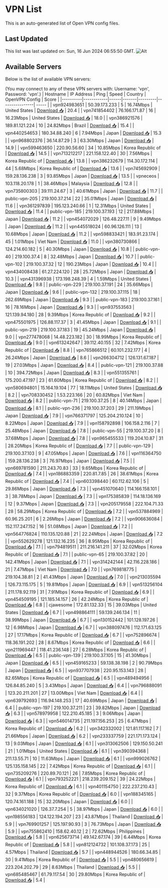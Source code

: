 # VPN List

This is an auto-generated list of Open VPN config files.

## Last Updated

This list was last updated on: Sun, 16 Jun 2024 06:55:50 GMT.
![Alt](https://repobeats.axiom.co/api/embed/186b98318ef1479477931607c1ad7d823f12451f.svg "Repobeats analytics image")

## Available Servers

Below is the list of available VPN servers:

(You may connect to any of these VPN servers with: Username: 'vpn', Password: 'vpn'.)
| Hostname | IP Address | Ping | Speed | Country | OpenVPN Config | Score |
|----------|------------|------|-------|---------|----------------| ----- |
| vpn924983651 | 50.39.173.233 | 5 | 16.74Mbps | United States | [Download 📥](./configs/server_0_US.ovpn) | 20.4 |
| vpn741854402 | 76.166.171.87 | 16 | 16.23Mbps | United States | [Download 📥](./configs/server_1_US.ovpn) | 18.0 |
| vpn386921576 | 189.81.121.224 | 10 | 24.82Mbps | Brazil | [Download 📥](./configs/server_2_BR.ovpn) | 15.4 |
| vpn440254653 | 180.34.88.240 | 6 | 7.94Mbps | Japan | [Download 📥](./configs/server_3_JP.ovpn) | 15.3 |
| vpn968802376 | 36.14.87.29 | 3 | 63.30Mbps | Japan | [Download 📥](./configs/server_4_JP.ovpn) | 14.9 |
| vpn599463650 | 220.90.56.60 | 34 | 10.85Mbps | Korea Republic of | [Download 📥](./configs/server_5_KR.ovpn) | 14.5 |
| vpn713212217 | 221.158.122.40 | 30 | 7.56Mbps | Korea Republic of | [Download 📥](./configs/server_6_KR.ovpn) | 13.8 |
| vpn386232679 | 114.30.172.114 | 44 | 5.68Mbps | Korea Republic of | [Download 📥](./configs/server_7_KR.ovpn) | 13.6 |
| vpn745692909 | 159.28.136.238 | 3 | 93.85Mbps | Japan | [Download 📥](./configs/server_8_JP.ovpn) | 13.5 |
| vpneceos | 103.118.20.178 | 1 | 38.46Mbps | Malaysia | [Download 📥](./configs/server_9_MY.ovpn) | 12.8 |
| vpn735800303 | 39.111.24.67 | 3 | 40.61Mbps | Japan | [Download 📥](./configs/server_10_JP.ovpn) | 11.7 |
| public-vpn-205 | 219.100.37.214 | 22 | 35.01Mbps | Japan | [Download 📥](./configs/server_11_JP.ovpn) | 11.6 |
| vpn361297839 | 195.123.240.66 | 1 | 12.31Mbps | United States | [Download 📥](./configs/server_12_US.ovpn) | 11.4 |
| public-vpn-185 | 219.100.37.193 | 12 | 217.88Mbps | Japan | [Download 📥](./configs/server_13_JP.ovpn) | 11.2 |
| vpn454072029 | 126.48.227.11 | 9 | 9.49Mbps | Japan | [Download 📥](./configs/server_14_JP.ovpn) | 11.2 |
| vpn445518024 | 60.96.126.111 | 13 | 10.68Mbps | Japan | [Download 📥](./configs/server_15_JP.ovpn) | 11.2 |
| vpn598833421 | 183.91.23.174 | 45 | 1.01Mbps | Viet Nam | [Download 📥](./configs/server_16_VN.ovpn) | 11.0 |
| vpn380730866 | 124.214.60.182 | 5 | 40.30Mbps | Japan | [Download 📥](./configs/server_17_JP.ovpn) | 10.8 |
| public-vpn-40 | 219.100.37.4 | 8 | 32.48Mbps | Japan | [Download 📥](./configs/server_18_JP.ovpn) | 10.7 |
| public-vpn-102 | 219.100.37.32 | 12 | 190.23Mbps | Japan | [Download 📥](./configs/server_19_JP.ovpn) | 10.4 |
| vpn434008438 | 61.27.224.120 | 28 | 25.72Mbps | Japan | [Download 📥](./configs/server_20_JP.ovpn) | 10.3 |
| vpn431396938 | 173.198.248.39 | 4 | 1.59Mbps | United States | [Download 📥](./configs/server_21_US.ovpn) | 9.8 |
| public-vpn-229 | 219.100.37.191 | 24 | 35.66Mbps | Japan | [Download 📥](./configs/server_22_JP.ovpn) | 9.6 |
| public-vpn-132 | 219.100.37.115 | 18 | 262.69Mbps | Japan | [Download 📥](./configs/server_23_JP.ovpn) | 9.3 |
| public-vpn-183 | 219.100.37.161 | 16 | 78.16Mbps | Japan | [Download 📥](./configs/server_24_JP.ovpn) | 9.3 |
| vpn937553563 | 121.139.94.180 | 28 | 9.39Mbps | Korea Republic of | [Download 📥](./configs/server_25_KR.ovpn) | 9.2 |
| vpn475501975 | 126.88.117.37 | 3 | 41.45Mbps | Japan | [Download 📥](./configs/server_26_JP.ovpn) | 9.1 |
| public-vpn-219 | 219.100.37.183 | 19 | 45.24Mbps | Japan | [Download 📥](./configs/server_27_JP.ovpn) | 9.0 |
| vpn277478068 | 14.48.223.182 | 30 | 18.99Mbps | Korea Republic of | [Download 📥](./configs/server_28_KR.ovpn) | 9.0 |
| vpn613242647 | 39.112.40.155 | 32 | 7.42Mbps | Korea Republic of | [Download 📥](./configs/server_29_KR.ovpn) | 8.8 |
| vpn765866512 | 60.101.232.177 | 4 | 26.24Mbps | Japan | [Download 📥](./configs/server_30_JP.ovpn) | 8.6 |
| vpn266304712 | 126.131.67.187 | 19 | 27.03Mbps | Japan | [Download 📥](./configs/server_31_JP.ovpn) | 8.4 |
| public-vpn-121 | 219.100.37.88 | 10 | 394.72Mbps | Japan | [Download 📥](./configs/server_32_JP.ovpn) | 8.3 |
| vpn551355761 | 175.200.47.197 | 23 | 61.60Mbps | Korea Republic of | [Download 📥](./configs/server_33_KR.ovpn) | 8.2 |
| vpn580694801 | 15.164.19.104 | 77 | 18.11Mbps | United States | [Download 📥](./configs/server_34_US.ovpn) | 8.2 |
| vpn708330452 | 1.53.223.166 | 20 | 60.82Mbps | Viet Nam | [Download 📥](./configs/server_35_VN.ovpn) | 8.2 |
| public-vpn-71 | 219.100.37.25 | 8 | 40.14Mbps | Japan | [Download 📥](./configs/server_36_JP.ovpn) | 8.1 |
| public-vpn-236 | 219.100.37.203 | 29 | 211.19Mbps | Japan | [Download 📥](./configs/server_37_JP.ovpn) | 7.9 |
| vpn766371797 | 125.204.210.124 | 10 | 8.22Mbps | Japan | [Download 📥](./configs/server_38_JP.ovpn) | 7.9 |
| vpn158792898 | 106.158.2.116 | 7 | 25.48Mbps | Japan | [Download 📥](./configs/server_39_JP.ovpn) | 7.8 |
| public-vpn-55 | 219.100.37.20 | 8 | 37.68Mbps | Japan | [Download 📥](./configs/server_40_JP.ovpn) | 7.8 |
| vpn965455533 | 119.204.10.87 | 31 | 28.20Mbps | Korea Republic of | [Download 📥](./configs/server_41_KR.ovpn) | 7.7 |
| public-vpn-129 | 219.100.37.103 | 9 | 47.05Mbps | Japan | [Download 📥](./configs/server_42_JP.ovpn) | 7.6 |
| vpn116364750 | 159.28.136.238 | 3 | 76.97Mbps | Japan | [Download 📥](./configs/server_43_JP.ovpn) | 7.5 |
| vpn669781590 | 211.243.70.83 | 33 | 9.65Mbps | Korea Republic of | [Download 📥](./configs/server_44_KR.ovpn) | 7.4 |
| vpn186883359 | 220.81.7.85 | 26 | 38.61Mbps | Korea Republic of | [Download 📥](./configs/server_45_KR.ovpn) | 7.4 |
| vpn603398440 | 60.112.62.106 | 5 | 29.86Mbps | Japan | [Download 📥](./configs/server_46_JP.ovpn) | 7.3 |
| vpn451070640 | 114.166.158.101 | 3 | 38.78Mbps | Japan | [Download 📥](./configs/server_47_JP.ovpn) | 7.3 |
| vpn175385839 | 114.18.136.169 | 12 | 9.37Mbps | Japan | [Download 📥](./configs/server_48_JP.ovpn) | 7.3 |
| vpn205179558 | 222.104.71.33 | 28 | 58.29Mbps | Korea Republic of | [Download 📥](./configs/server_49_KR.ovpn) | 7.2 |
| vpn537884969 | 60.96.25.201 | 6 | 2.26Mbps | Japan | [Download 📥](./configs/server_50_JP.ovpn) | 7.2 |
| vpn906636084 | 152.117.247.152 | 16 | 51.08Mbps | Japan | [Download 📥](./configs/server_51_JP.ovpn) | 7.2 |
| vpn564776824 | 110.135.120.88 | 21 | 22.24Mbps | Japan | [Download 📥](./configs/server_52_JP.ovpn) | 7.2 |
| vpn552629278 | 121.132.16.235 | 36 | 8.95Mbps | Korea Republic of | [Download 📥](./configs/server_53_KR.ovpn) | 7.1 |
| vpn794819511 | 211.216.141.211 | 37 | 32.02Mbps | Korea Republic of | [Download 📥](./configs/server_54_KR.ovpn) | 7.1 |
| public-vpn-65 | 219.100.37.82 | 20 | 142.41Mbps | Japan | [Download 📥](./configs/server_55_JP.ovpn) | 7.1 |
| vpn314242144 | 42.116.228.186 | 21 | 7.47Mbps | Viet Nam | [Download 📥](./configs/server_56_VN.ovpn) | 7.0 |
| vpn769818775 | 219.104.38.81 | 2 | 41.43Mbps | Japan | [Download 📥](./configs/server_57_JP.ovpn) | 7.0 |
| vpn213035594 | 126.73.115.175 | 5 | 19.81Mbps | Japan | [Download 📥](./configs/server_58_JP.ovpn) | 6.9 |
| vpn513256104 | 211.178.92.119 | 31 | 7.91Mbps | Korea Republic of | [Download 📥](./configs/server_59_KR.ovpn) | 6.9 |
| vpn454509195 | 121.185.14.157 | 26 | 42.24Mbps | Korea Republic of | [Download 📥](./configs/server_60_KR.ovpn) | 6.8 |
| cjawesome | 172.81.132.33 | 15 | 39.03Mbps | United States | [Download 📥](./configs/server_61_US.ovpn) | 6.7 |
| vpn498864111 | 59.139.246.134 | 11 | 38.99Mbps | Japan | [Download 📥](./configs/server_62_JP.ovpn) | 6.7 |
| vpn130152442 | 101.128.197.26 | 12 | 6.98Mbps | Japan | [Download 📥](./configs/server_63_JP.ovpn) | 6.7 |
| vpn388097476 | 112.171.63.125 | 27 | 17.17Mbps | Korea Republic of | [Download 📥](./configs/server_64_KR.ovpn) | 6.7 |
| vpn752896674 | 118.36.191.202 | 28 | 8.67Mbps | Korea Republic of | [Download 📥](./configs/server_65_KR.ovpn) | 6.6 |
| vpn211969447 | 118.41.236.148 | 27 | 6.28Mbps | Korea Republic of | [Download 📥](./configs/server_66_KR.ovpn) | 6.5 |
| public-vpn-139 | 219.100.37.105 | 15 | 41.30Mbps | Japan | [Download 📥](./configs/server_67_JP.ovpn) | 6.5 |
| vpn459165233 | 59.138.38.198 | 2 | 90.79Mbps | Japan | [Download 📥](./configs/server_68_JP.ovpn) | 6.5 |
| vpn937707938 | 220.95.153.143 | 28 | 82.65Mbps | Korea Republic of | [Download 📥](./configs/server_69_KR.ovpn) | 6.5 |
| vpn489494956 | 126.84.85.240 | 5 | 3.43Mbps | Japan | [Download 📥](./configs/server_70_JP.ovpn) | 6.4 |
| vpn796888091 | 123.20.211.201 | 27 | 13.00Mbps | Viet Nam | [Download 📥](./configs/server_71_VN.ovpn) | 6.4 |
| vpn639792693 | 116.94.148.253 | 17 | 40.69Mbps | Japan | [Download 📥](./configs/server_72_JP.ovpn) | 6.4 |
| public-vpn-197 | 219.100.37.211 | 23 | 39.82Mbps | Japan | [Download 📥](./configs/server_73_JP.ovpn) | 6.3 |
| vpn578979958 | 122.210.45.185 | 3 | 9.06Mbps | Japan | [Download 📥](./configs/server_74_JP.ovpn) | 6.3 |
| vpn546014735 | 211.197.156.253 | 25 | 6.47Mbps | Korea Republic of | [Download 📥](./configs/server_75_KR.ovpn) | 6.2 |
| vpn342332002 | 121.81.117.162 | 7 | 21.66Mbps | Japan | [Download 📥](./configs/server_76_JP.ovpn) | 6.2 |
| vpn233337759 | 221.171.173.124 | 13 | 9.03Mbps | Japan | [Download 📥](./configs/server_77_JP.ovpn) | 6.1 |
| vpn313062506 | 129.150.50.241 | 21 | 1.01Mbps | United States | [Download 📥](./configs/server_78_US.ovpn) | 6.1 |
| vpn390394368 | 211.13.55.71 | 10 | 11.63Mbps | Japan | [Download 📥](./configs/server_79_JP.ovpn) | 6.1 |
| vpn999026762 | 125.135.158.145 | 22 | 7.42Mbps | Korea Republic of | [Download 📥](./configs/server_80_KR.ovpn) | 6.1 |
| vpn735209276 | 220.89.70.121 | 26 | 7.85Mbps | Korea Republic of | [Download 📥](./configs/server_81_KR.ovpn) | 6.1 |
| vpn793252221 | 218.239.209.152 | 39 | 24.22Mbps | Korea Republic of | [Download 📥](./configs/server_82_KR.ovpn) | 6.1 |
| vpn401154750 | 222.237.210.43 | 32 | 9.37Mbps | Korea Republic of | [Download 📥](./configs/server_83_KR.ovpn) | 6.0 |
| vpn188345165 | 120.74.161.188 | 15 | 32.20Mbps | Japan | [Download 📥](./configs/server_84_JP.ovpn) | 6.0 |
| vpn634021020 | 126.37.7.254 | 5 | 38.97Mbps | Japan | [Download 📥](./configs/server_85_JP.ovpn) | 6.0 |
| vpn198556183 | 124.122.194.207 | 23 | 43.87Mbps | Thailand | [Download 📥](./configs/server_86_TH.ovpn) | 5.9 |
| vpn769901257 | 125.197.90.93 | 3 | 76.73Mbps | Japan | [Download 📥](./configs/server_87_JP.ovpn) | 5.9 |
| vpn755862410 | 158.62.40.12 | 2 | 72.62Mbps | Philippines | [Download 📥](./configs/server_88_PH.ovpn) | 5.8 |
| vpn625673714 | 49.142.67.174 | 39 | 6.44Mbps | Korea Republic of | [Download 📥](./configs/server_89_KR.ovpn) | 5.8 |
| vpn812124732 | 101.108.37.173 | 25 | 4.57Mbps | Thailand | [Download 📥](./configs/server_90_TH.ovpn) | 5.7 |
| vpn448944526 | 180.66.34.85 | 30 | 9.41Mbps | Korea Republic of | [Download 📥](./configs/server_91_KR.ovpn) | 5.5 |
| vpn480656619 | 223.204.202.79 | 29 | 8.63Mbps | Thailand | [Download 📥](./configs/server_92_TH.ovpn) | 5.5 |
| vpn685485467 | 61.79.117.54 | 30 | 29.80Mbps | Korea Republic of | [Download 📥](./configs/server_93_KR.ovpn) | 5.4 |
